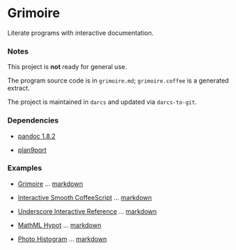 

# Grimoire


Literate programs with interactive documentation.


### Notes

This project is **not** ready for general use.

The program source code is in `grimoire.md`; `grimoire.coffee` is a generated extract.

The project is maintained in `darcs` and updated via `darcs-to-git`.


### Dependencies

* [pandoc 1.8.2](http://johnmacfarlane.net/pandoc/)

* [plan9port](http://code.swtch.com/plan9port/)


### Examples

* [Grimoire](http://autotelicum.github.com/Smooth-CoffeeScript/interactive/grimoire.html) … [markdown](https://raw.github.com/autotelicum/Smooth-CoffeeScript/gh-pages/interactive/grimoire.md)

* [Interactive Smooth CoffeeScript](http://autotelicum.github.com/Smooth-CoffeeScript/interactive/interactive-coffeescript.html) … [markdown](https://raw.github.com/autotelicum/Smooth-CoffeeScript/gh-pages/interactive/interactive-coffeescript.md)

* [Underscore Interactive Reference](http://autotelicum.github.com/Smooth-CoffeeScript/literate/underscore.html) … [markdown](https://raw.github.com/autotelicum/Smooth-CoffeeScript/gh-pages/literate/underscore.md)

* [MathML Hypot](http://autotelicum.github.com/Smooth-CoffeeScript/literate/hypot.html) … [markdown](https://raw.github.com/autotelicum/Smooth-CoffeeScript/gh-pages/literate/hypot.md)

* [Photo Histogram](http://autotelicum.github.com/Smooth-CoffeeScript/literate/histogram.html) … [markdown](https://raw.github.com/autotelicum/Smooth-CoffeeScript/gh-pages/literate/histogram.md)

